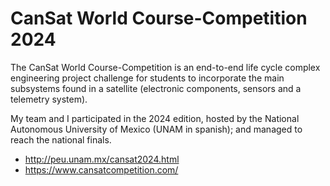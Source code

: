 # CanSat World Course-Competition 2024

The CanSat World Course-Competition is an end-to-end life cycle complex engineering project challenge for students to incorporate the main subsystems found in a satellite (electronic components, sensors and a telemetry system).

My team and I participated in the 2024 edition, hosted by the National Autonomous University of Mexico (UNAM in spanish); and managed to reach the national finals.

* http://peu.unam.mx/cansat2024.html
* https://www.cansatcompetition.com/

 



